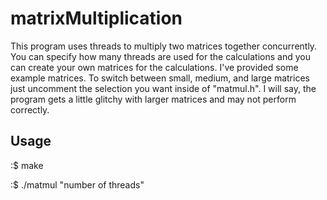 # matrixMultiplication

This program uses threads to multiply two matrices together concurrently. You can specify how many threads are used for the calculations and you can create your own matrices for the calculations. I've provided some example matrices. To switch between small, medium, and large matrices just uncomment the selection you want inside of "matmul.h". I will say, the program gets a little glitchy with larger matrices and may not perform correctly.

## Usage

:$ make

:$ ./matmul "number of threads"
